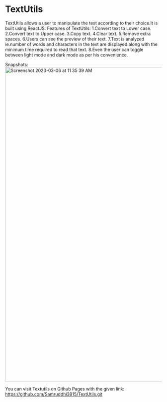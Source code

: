 # TextUtils
TextUtils allows a user to manipulate the text according to their choice.It is built using ReactJS.
Features of TextUtils:
1.Convert text to Lower case.
<br>
2.Convert text to Upper case.
3.Copy text.
4.Clear text.
5.Remove extra spaces.
6.Users can see the preview of their text.
7.Text is analyzed ie.number of words and characters in the text are displayed along with the minimum time required to read that text.
8.Even the user can toggle between light mode and dark mode as per his convenience.


Snapshots:
<img width="1008" alt="Screenshot 2023-03-06 at 11 35 39 AM" src="https://user-images.githubusercontent.com/84762358/223032051-9399ea45-ec51-4cd6-8285-726296dcc375.png">




You can visit Textutils on Github Pages with the given link:
https://github.com/Samruddhi3915/TextUtils.git
